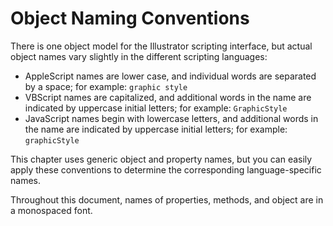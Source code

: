 # Object Naming Conventions

There is one object model for the Illustrator scripting interface, but actual object names vary slightly in the different scripting languages:

- AppleScript names are lower case, and individual words are separated by a space; for example: `graphic style`
- VBScript names are capitalized, and additional words in the name are indicated by uppercase initial letters; for example: `GraphicStyle`
- JavaScript names begin with lowercase letters, and additional words in the name are indicated by uppercase initial letters; for example: `graphicStyle`

This chapter uses generic object and property names, but you can easily apply these conventions to determine the corresponding language-specific names.

Throughout this document, names of properties, methods, and object are in a monospaced font.
